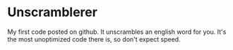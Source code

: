 # Unscramblerer
My first code posted on github. 
It unscrambles an english word for you. 
It's the most unoptimized code there is, so don't expect speed.
